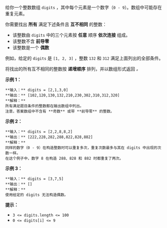 给你一个整数数组 `digits` ，其中每个元素是一个数字（`0 - 9`）。数组中可能存在重复元素。

你需要找出 **所有** 满足下述条件且 **互不相同** 的整数：

  * 该整数由 `digits` 中的三个元素按 **任意** 顺序 **依次连接** 组成。
  * 该整数不含 **前导零**
  * 该整数是一个 **偶数**

例如，给定的 `digits` 是 `[1, 2, 3]` ，整数 `132` 和 `312` 满足上面列出的全部条件。

将找出的所有互不相同的整数按 **递增顺序** 排列，并以数组形式返回 _。_



**示例 1：**

    
    
    **输入：** digits = [2,1,3,0]
    **输出：** [102,120,130,132,210,230,302,310,312,320]
    **解释：**
    所有满足题目条件的整数都在输出数组中列出。 
    注意，答案数组中不含有 **奇数** 或带 **前导零** 的整数。

**示例 2：**

    
    
    **输入：** digits = [2,2,8,8,2]
    **输出：** [222,228,282,288,822,828,882]
    **解释：**
    同样的数字（0 - 9）在构造整数时可以重复多次，重复次数最多与其在 digits 中出现的次数一样。 
    在这个例子中，数字 8 在构造 288、828 和 882 时都重复了两次。 
    

**示例 3：**

    
    
    **输入：** digits = [3,7,5]
    **输出：** []
    **解释：**
    使用给定的 digits 无法构造偶数。
    



**提示：**

  * `3 <= digits.length <= 100`
  * `0 <= digits[i] <= 9`

